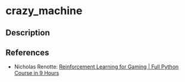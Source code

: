 # crazy_machine

## Description

## References
- Nicholas Renotte: [Reinforcement Learning for Gaming | Full Python Course in 9 Hours](https://www.youtube.com/watch?v=dWmJ5CXSKdw&ab_channel=NicholasRenotte)